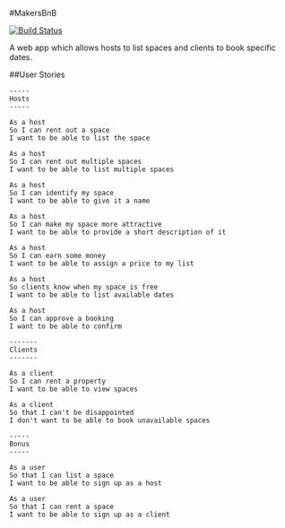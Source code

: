 #MakersBnB

[![Build Status](https://travis-ci.org/rgollancz/makers-bnb.svg?branch=master)](https://travis-ci.org/rgollancz/makers-bnb)


A web app which allows hosts to list spaces and clients to book specific dates.


##User Stories

```
-----
Hosts
-----

As a host
So I can rent out a space
I want to be able to list the space

As a host
So I can rent out multiple spaces
I want to be able to list multiple spaces

As a host
So I can identify my space
I want to be able to give it a name

As a host
So I can make my space more attractive
I want to be able to provide a short description of it

As a host
So I can earn some money
I want to be able to assign a price to my list

As a host
So clients know when my space is free
I want to be able to list available dates

As a host
So I can approve a booking
I want to be able to confirm

-------
Clients
-------

As a client
So I can rent a property
I want to be able to view spaces

As a client
So that I can't be disappointed
I don't want to be able to book unavailable spaces

-----
Bonus
-----

As a user
So that I can list a space
I want to be able to sign up as a host

As a user
So that I can rent a space
I want to be able to sign up as a client

```
